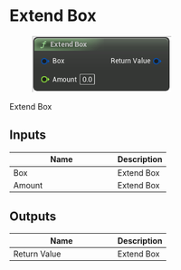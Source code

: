 # Extend Box

<div align="left" data-full-width="false">

<figure><img src="extend_box.png" alt=""><figcaption></figcaption></figure>

</div>

Extend Box

## Inputs

<table>
<thead><tr><th width="170">Name</th><th>Description</th></tr></thead>
<tbody>
<tr><td>Box</td><td>Extend Box</td></tr>
<tr><td>Amount</td><td>Extend Box</td></tr>
</tbody>
</table>

## Outputs

<table>
<thead><tr><th width="170">Name</th><th>Description</th></tr></thead>
<tbody>
<tr><td>Return Value</td><td>Extend Box</td></tr>
</tbody>
</table>